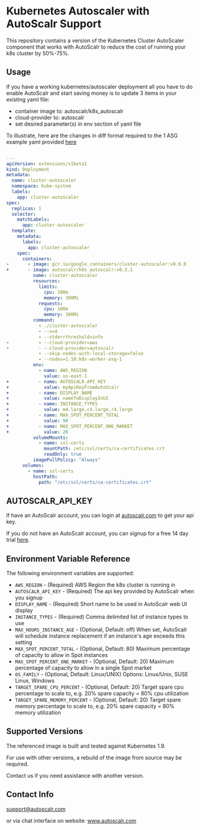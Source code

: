 # Kubernetes Autoscaler with AutoScalr Support


This repository contains a version of the Kubernetes Cluster AutoScaler component that works with AutoScalr to reduce the cost of running your k8s cluster by 50%-75%.

## Usage

If you have a working kubernetes/autoscaler deployment all you have to do enable AutoScalr and start saving money 
is to update 3 items in your existing yaml file:

- container image to: autoscalr/k8s_autoscalr
- cloud-provider to: autoscalr
- set desired parameter(s) in env section of yaml file

To illustrate, here are the changes in diff format required to the 1 ASG example yaml provided [here](https://github.com/kubernetes/autoscaler/blob/master/cluster-autoscaler/cloudprovider/aws/README.md#1-asg-setup-min-1-max-10-asg-name-k8s-worker-asg-1)


```yaml

---
apiVersion: extensions/v1beta1
kind: Deployment
metadata:
  name: cluster-autoscaler
  namespace: kube-system
  labels:
    app: cluster-autoscaler
spec:
  replicas: 1
  selector:
    matchLabels:
      app: cluster-autoscaler
  template:
    metadata:
      labels:
        app: cluster-autoscaler
    spec:
      containers:
-       - image: gcr.io/google_containers/cluster-autoscaler:v0.6.0        
+       - image: autoscalr/k8s_autoscalr:v0.3.1
          name: cluster-autoscaler
          resources:
            limits:
              cpu: 100m
              memory: 300Mi
            requests:
              cpu: 100m
              memory: 300Mi
          command:
            - ./cluster-autoscaler
            - --v=4
            - --stderrthreshold=info
-           - --cloud-provider=aws
+           - --cloud-provider=autoscalr
            - --skip-nodes-with-local-storage=false
            - --nodes=1:10:k8s-worker-asg-1
          env:
            - name: AWS_REGION
              value: us-east-1
+           - name: AUTOSCALR_API_KEY
+             value: myApiKeyFromAutoScalr
+           - name: DISPLAY_NAME
+             value: nameToDisplayInUI
+           - name: INSTANCE_TYPES
+             value: m4.large,c4.large,r4.large
+           - name: MAX_SPOT_PERCENT_TOTAL
+             value: 90
+           - name: MAX_SPOT_PERCENT_ONE_MARKET
+             value: 20
          volumeMounts:
            - name: ssl-certs
              mountPath: /etc/ssl/certs/ca-certificates.crt
              readOnly: true
          imagePullPolicy: "Always"
      volumes:
        - name: ssl-certs
          hostPath:
            path: "/etc/ssl/certs/ca-certificates.crt"
```

## AUTOSCALR_API_KEY

If have an AutoScalr account, you can login at [autoscalr.com](https://app.autoscalr.com) to get your api key.

If you do not have an AutoScalr account, you can signup for a free 14 day trial [here](https://aws.amazon.com/marketplace/pp/B074N1N5QM).

## Environment Variable Reference

The following environment variables are supported:

* `AWS_REGION` - (Required) AWS Region the k8s cluster is running in
* `AUTOSCALR_API_KEY` - (Required) The api key provided by AutoScalr when you signup
* `DISPLAY_NAME` - (Required) Short name to be used in AutoScalr web UI display
* `INSTANCE_TYPES` - (Required) Comma delimited list of instance types to use
* `MAX_HOURS_INSTANCE_AGE` - (Optional, Default: off) When set, AutoScalr will schedule instance replacement if an instance's age exceeds this setting
* `MAX_SPOT_PERCENT_TOTAL` - (Optional, Default: 80) Maximum percentage of capacity to allow in Spot instances
* `MAX_SPOT_PERCENT_ONE_MARKET` - (Optional, Default: 20) Maximum percentage of capacity to allow in a single Spot market
* `OS_FAMILY` - (Optional, Default: Linux/UNIX) Options: Linux/Unix, SUSE Linux, Windows
* `TARGET_SPARE_CPU_PERCENT` - (Optional, Default: 20) Target spare cpu percentage to scale to, e.g. 20% spare capacity = 80% cpu utilization
* `TARGET_SPARE_MEMORY_PERCENT` - (Optional, Default: 20) Target spare memory percentage to scale to, e.g. 20% spare capacity = 80% memory utilization

## Supported Versions

The referenced image is built and tested against Kubernetes 1.9.

For use with other versions, a rebuild of the image from source may be required.

Contact us if you need assistance with another version.

## Contact Info

support@autoscalr.com

or via chat interface on website: www.autoscalr.com




